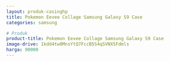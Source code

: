 ```yaml
---
layout: produk-casinghp
title: Pokemon Eevee Collage Samsung Galaxy S9 Case
categories: samsung

# Produk
product-title: Pokemon Eevee Collage Samsung Galaxy S9 Case
image-drive: 1kdd4tw0MnsYtQ7FccB5S4qSVNX5Fdmls
harga: 90000
---
```

